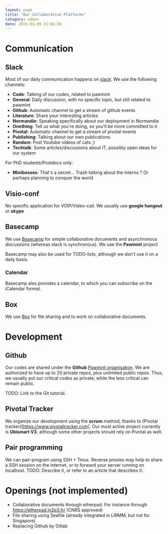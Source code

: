 ```yaml
---
layout: page
title: "Our Collaborative Platforms"
category: admin
date: 2015-03-09 21:04:58
---
```


# Communication

## Slack

Most of our daily communication happens on [slack](https://pawm.slack.com). We use the following channels:

* **Code**: Talking of our codes, related to pawmint
* **General**: Daily discussion, with no specific topic, but still related to pawmint
* **Github**: Automatic channel to get a stream of github events
* **Literature**: Share your interesting articles
* **Normandie**: Speaking specifically about our deployment in Normandie
* **Onething**: Tell us what you're doing, so you'll be more committed to it
* **Pivotal**: Automatic channel to get a stream of pivotal events
* **Publishing**: Talking about our own publications
* **Random**: Post Youtube videos of cats ;)
* **Techtalk**: Some articles/discussions about IT, possibly open ideas for our system

For PhD students/Postdocs only:

* **Minibosses**: That's a secret... Trash talking about the interns ? Or perhaps planning to conquer the world

## Visio-conf

No specific application for VOIP/Video-call. We usually use **google hangout** or **skype**

## Basecamp

We use [Basecamp](https://basecamp.com) for simple collaborative documents and asynchronous discussions (whereas slack is synchronous). We use the **Pawmint** project

Basecamp may also be used for TODO-lists, although we don't use it on a daily basis.

### Calendar

Basecamp also provides a calendar, to which you can subscribe on the iCalendar format.

## Box

We use [Box](https://box.com) for file sharing and to work on collaborative documents.

# Development

## Github

Our codes are shared under the **Github** [Pawmint organisation](https://github.com/pawmint/). We are authorized to have up to 20 private repos, plus unlimited public repos. Thus, we usually put our critical codes as private, while the less critical can remain public.

TODO: Link to the Git tutorial.

## Pivotal Tracker

We organize our development using the **scrum** method, thanks to (Pivotal tracker)[https://www.pivotaltracker.com]. Our most active project currently is **Ubismart V3**, although some other projects should rely on Pivotal as well.

## Pair programming

We can pair-program using SSH + Tmux. Reverse proxies may help to share a SSH session on the Internet, or to forward your server running on localhost.
TODO: Describe it, or refer to an article that describes it.

# Openings (not implemented)

* Collaborative documents through etherpad. For instance through https://etherpad.in2p3.fr/ (CNRS approved)
* File sharing using Seafile (already integrated in LIRMM, but not for Singapore)
* Replacing Github by Gitlab
